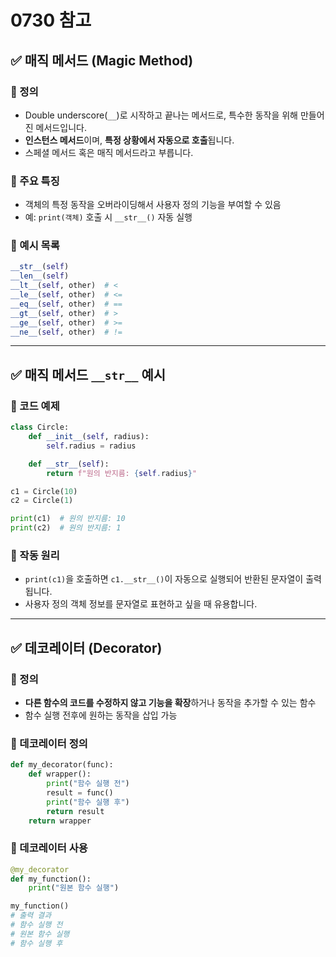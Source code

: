 # 0730 참고

## ✅ 매직 메서드 (Magic Method)

### 🔹 정의

- Double underscore(`__`)로 시작하고 끝나는 메서드로, 특수한 동작을 위해 만들어진 메서드입니다.
- **인스턴스 메서드**이며, **특정 상황에서 자동으로 호출**됩니다.
- 스페셜 메서드 혹은 매직 메서드라고 부릅니다.

### 🔹 주요 특징

- 객체의 특정 동작을 오버라이딩해서 사용자 정의 기능을 부여할 수 있음
- 예: `print(객체)` 호출 시 `__str__()` 자동 실행

### 🔹 예시 목록

```python
__str__(self)
__len__(self)
__lt__(self, other)  # <
__le__(self, other)  # <=
__eq__(self, other)  # ==
__gt__(self, other)  # >
__ge__(self, other)  # >=
__ne__(self, other)  # !=
```

---

## ✅ 매직 메서드 `__str__` 예시

### 🔹 코드 예제

```python
class Circle:
    def __init__(self, radius):
        self.radius = radius

    def __str__(self):
        return f"원의 반지름: {self.radius}"

c1 = Circle(10)
c2 = Circle(1)

print(c1)  # 원의 반지름: 10
print(c2)  # 원의 반지름: 1
```

### 🔹 작동 원리

- `print(c1)`을 호출하면 `c1.__str__()`이 자동으로 실행되어 반환된 문자열이 출력됩니다.
- 사용자 정의 객체 정보를 문자열로 표현하고 싶을 때 유용합니다.

---

## ✅ 데코레이터 (Decorator)

### 🔹 정의

- **다른 함수의 코드를 수정하지 않고 기능을 확장**하거나 동작을 추가할 수 있는 함수
- 함수 실행 전후에 원하는 동작을 삽입 가능

### 🔹 데코레이터 정의

```python
def my_decorator(func):
    def wrapper():
        print("함수 실행 전")
        result = func()
        print("함수 실행 후")
        return result
    return wrapper
```

### 🔹 데코레이터 사용

```python
@my_decorator
def my_function():
    print("원본 함수 실행")

my_function()
# 출력 결과
# 함수 실행 전
# 원본 함수 실행
# 함수 실행 후
```
